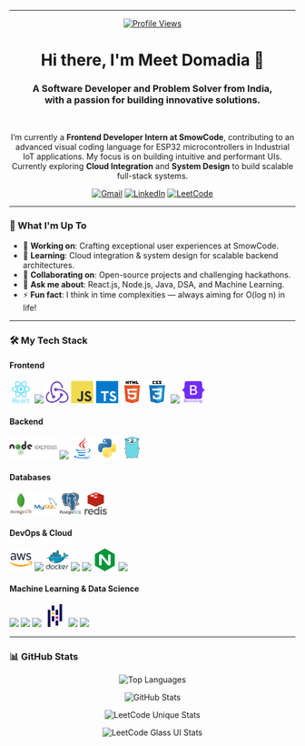 <hr>

<div align="center">
  <a href="https://github.com/meetdomadia123">
    <img src="https://komarev.com/ghpvc/?username=meetdomadia123&label=PROFILE+VIEWS&color=blueviolet&style=for-the-badge" alt="Profile Views" />
  </a>
</div>

<h1 align="center">Hi there, I'm Meet Domadia 👋</h1>

<h3 align="center">
  A Software Developer and Problem Solver from India,<br />
  with a passion for building innovative solutions.
</h3>

<br>

<p align="center">
  I’m currently a <strong>Frontend Developer Intern at SmowCode</strong>, contributing to an advanced visual coding language for ESP32 microcontrollers in Industrial IoT applications. My focus is on building intuitive and performant UIs.
  <br />
  Currently exploring <strong>Cloud Integration</strong> and <strong>System Design</strong> to build scalable full-stack systems.
</p>

<div align="center">
  <a href="mailto:meetdomadia201684@gmail.com"><img src="https://img.shields.io/badge/Gmail-D14836?style=for-the-badge&logo=gmail&logoColor=white" alt="Gmail" /></a>
  <a href="https://www.linkedin.com/in/meetdomadia" target="_blank"><img src="https://img.shields.io/badge/LinkedIn-0077B5?style=for-the-badge&logo=linkedin&logoColor=white" alt="LinkedIn" /></a>
  <a href="https://leetcode.com/u/meetdomadia/" target="_blank"><img src="https://img.shields.io/badge/LeetCode-FFA116?style=for-the-badge&logo=leetcode&logoColor=black" alt="LeetCode" /></a>
</div>

---

### 🚀 What I'm Up To

- 🔭 **Working on**: Crafting exceptional user experiences at SmowCode.
- 🌱 **Learning**: Cloud integration & system design for scalable backend architectures.
- 👯 **Collaborating on**: Open-source projects and challenging hackathons.
- 💬 **Ask me about**: React.js, Node.js, Java, DSA, and Machine Learning.
- ⚡ **Fun fact**: I think in time complexities — always aiming for O(log n) in life!

---

### 🛠️ My Tech Stack

#### Frontend
<p align="left">
  <img src="https://raw.githubusercontent.com/devicons/devicon/master/icons/react/react-original-wordmark.svg" width="40" />
  <img src="https://cdn.worldvectorlogo.com/logos/nextjs-2.svg" width="40" />
  <img src="https://raw.githubusercontent.com/devicons/devicon/master/icons/redux/redux-original.svg" width="40" />
  <img src="https://raw.githubusercontent.com/devicons/devicon/master/icons/javascript/javascript-original.svg" width="40" />
  <img src="https://raw.githubusercontent.com/devicons/devicon/master/icons/typescript/typescript-original.svg" width="40" />
  <img src="https://raw.githubusercontent.com/devicons/devicon/master/icons/html5/html5-original-wordmark.svg" width="40" />
  <img src="https://raw.githubusercontent.com/devicons/devicon/master/icons/css3/css3-original-wordmark.svg" width="40" />
  <img src="https://www.vectorlogo.zone/logos/tailwindcss/tailwindcss-icon.svg" width="40" />
  <img src="https://raw.githubusercontent.com/devicons/devicon/master/icons/bootstrap/bootstrap-plain-wordmark.svg" width="40" />
</p>

#### Backend
<p align="left">
  <img src="https://raw.githubusercontent.com/devicons/devicon/master/icons/nodejs/nodejs-original-wordmark.svg" width="40" />
  <img src="https://raw.githubusercontent.com/devicons/devicon/master/icons/express/express-original-wordmark.svg" width="40" />
  <img src="https://www.vectorlogo.zone/logos/springio/springio-icon.svg" width="40" />
  <img src="https://raw.githubusercontent.com/devicons/devicon/master/icons/java/java-original.svg" width="40" />
  <img src="https://raw.githubusercontent.com/devicons/devicon/master/icons/python/python-original.svg" width="40" />
  <img src="https://raw.githubusercontent.com/devicons/devicon/master/icons/go/go-original.svg" width="40" />
</p>

#### Databases
<p align="left">
  <img src="https://raw.githubusercontent.com/devicons/devicon/master/icons/mongodb/mongodb-original-wordmark.svg" width="40" />
  <img src="https://raw.githubusercontent.com/devicons/devicon/master/icons/mysql/mysql-original-wordmark.svg" width="40" />
  <img src="https://raw.githubusercontent.com/devicons/devicon/master/icons/postgresql/postgresql-original-wordmark.svg" width="40" />
  <img src="https://raw.githubusercontent.com/devicons/devicon/master/icons/redis/redis-original-wordmark.svg" width="40" />
</p>

#### DevOps & Cloud
<p align="left">
  <img src="https://raw.githubusercontent.com/devicons/devicon/master/icons/amazonwebservices/amazonwebservices-original-wordmark.svg" width="40" />
  <img src="https://www.vectorlogo.zone/logos/google_cloud/google_cloud-icon.svg" width="40" />
  <img src="https://raw.githubusercontent.com/devicons/devicon/master/icons/docker/docker-original-wordmark.svg" width="40" />
  <img src="https://www.vectorlogo.zone/logos/kubernetes/kubernetes-icon.svg" width="40" />
  <img src="https://www.vectorlogo.zone/logos/jenkins/jenkins-icon.svg" width="40" />
  <img src="https://raw.githubusercontent.com/devicons/devicon/master/icons/nginx/nginx-original.svg" width="40" />
  <img src="https://www.vectorlogo.zone/logos/git-scm/git-scm-icon.svg" width="40" />
</p>

#### Machine Learning & Data Science
<p align="left">
  <img src="https://www.vectorlogo.zone/logos/tensorflow/tensorflow-icon.svg" width="40" />
  <img src="https://www.vectorlogo.zone/logos/pytorch/pytorch-icon.svg" width="40" />
  <img src="https://upload.wikimedia.org/wikipedia/commons/0/05/Scikit_learn_logo_small.svg" width="40" />
  <img src="https://raw.githubusercontent.com/devicons/devicon/master/icons/pandas/pandas-original.svg" width="40" />
  <img src="https://seaborn.pydata.org/_images/logo-mark-lightbg.svg" width="40" />
  <img src="https://www.vectorlogo.zone/logos/opencv/opencv-icon.svg" width="40" />
</p>

---

### 📊 GitHub Stats

<p align="center">
  <img src="https://github-readme-stats.vercel.app/api/top-langs?username=meetdomadia123&show_icons=true&locale=en&layout=compact&theme=vision-friendly-dark" alt="Top Languages" />
</p>
<p align="center">
  <img src="https://github-readme-stats.vercel.app/api?username=meetdomadia123&show_icons=true&locale=en&theme=vision-friendly-dark&count_private=true" alt="GitHub Stats" />
</p>

<!-- Replace GitHub streak with LeetCode stats if streak isn't working -->
<p align="center">
  <img src="https://leetcard.jacoblin.cool/meetdomadia?ext=heatmap&theme=glass&animation=true&theme=dark&border=gradient" alt="LeetCode Unique Stats" />
</p>

<p align="center">
  <img src="https://leetcard.jacoblin.cool/meetdomadia?ext=heatmap&theme=glass" alt="LeetCode Glass UI Stats" />
</p>
